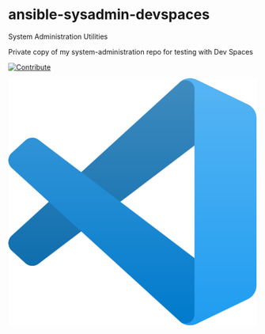 # ansible-sysadmin-devspaces

System Administration Utilities

Private copy of my system-administration repo for testing with Dev Spaces

[![Contribute](https://www.eclipse.org/che/contribute.svg)](https://devspaces.apps.sno1.keyvan.home#https://github.com/scdaniels/ansible-sysadmin-devspaces)

[![Contribute](images/visual-studio-code.svg)](https://devspaces.apps.sno1.keyvan.home#https://github.com/scdaniels/ansible-sysadmin-devspaces)


